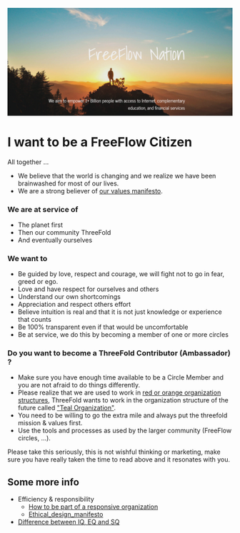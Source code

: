 ![](img/freeflownation_intro.png)

# I want to be a FreeFlow Citizen

All together ...

- We believe that the world is changing and we realize we have been brainwashed for most of our lives.
- We are a strong believer of [our values manifesto](https://www.freeflownation.org/manifesto.html).

### We are at service of

- The planet first
- Then our community ThreeFold
- And eventually ourselves

### We want to 

- Be guided by love, respect and courage, we will fight not to go in fear, greed or ego.
- Love and have respect for ourselves and others
- Understand our own shortcomings
- Appreciation and respect others effort
- Believe intuition is real and that it is not just knowledge or experience that counts
- Be 100% transparent even if that would be uncomfortable
- Be at service, we do this by becoming a member of one or more circles

### Do you want to become a ThreeFold Contributor (Ambassador) ?

- Make sure you have enough time available to be a Circle Member and you are not afraid to do things differently.
- Please realize that we are used to work in [red or orange organization structures](notes_on_reinventing_organizations), ThreeFold wants to work in the organization structure of the future called ["Teal Organization"](teal_organization_intro).
- You need to be willing to go the extra mile and always put the threefold mission & values first.
- Use the tools and processes as used by the larger community (FreeFlow circles, ...).

Please take this seriously, this is not wishful thinking or marketing, make sure you have really taken the time to read above and it resonates with you.

## Some more info

- Efficiency & responsibility
    - [How to be part of a responsive organization](responsive_org_manifesto)
    - [Ethical_design_manifesto](ethical_design_manifesto)
- [Difference between IQ, EQ and SQ](iq_eq_sq)
